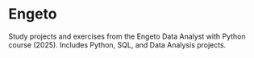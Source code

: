 # Engeto
Study projects and exercises from the Engeto Data Analyst with Python course (2025). Includes Python, SQL, and Data Analysis projects.
